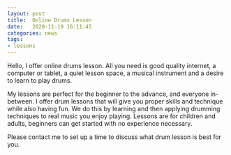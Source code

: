 ```yaml
---
layout: post
title:  Online Drums Lesson
date:   2020-11-19 16:11:45
categories: news
tags:
- lessons
---
```


Hello, I offer online drums lesson. All you need is good quality internet, a
computer or tablet, a quiet lesson space, a musical instrument and a desire to
learn to play drums.

My lessons are perfect for the beginner to the advance, and everyone in-between.
I offer drum lessons that will give you proper skills and technique while also
having fun. We do this by learning and then applying drumming techniques to real
music you enjoy playing. Lessons are for children and adults, beginners can get
started with no experience necessary.

Please contact me to set up a time to discuss what drum lesson is best for you.
